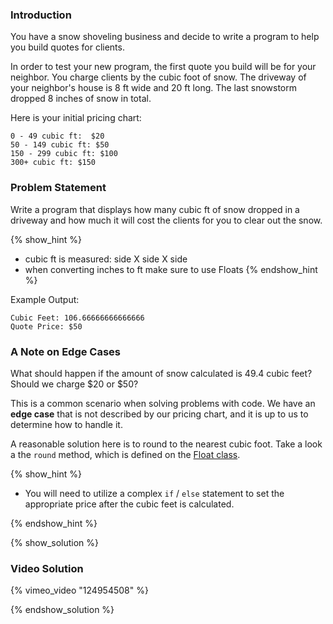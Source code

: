### Introduction

You have a snow shoveling business and decide to write a program to help
you build quotes for clients.

In order to test your new program, the first quote you build will be for your
neighbor. You charge clients by the cubic foot of snow. The driveway of your neighbor's house
is 8 ft wide and 20 ft long. The last snowstorm dropped 8 inches of snow in total.

Here is your initial pricing chart:

```no-highlight
0 - 49 cubic ft:  $20
50 - 149 cubic ft: $50
150 - 299 cubic ft: $100
300+ cubic ft: $150
```

### Problem Statement

Write a program that displays how many cubic ft of snow dropped
in a driveway and how much it will cost the clients for you to
clear out the snow.

{% show_hint %}
- cubic ft is measured: side X side X side
- when converting inches to ft make sure to use Floats
{% endshow_hint %}

Example Output:

```no-highlight
Cubic Feet: 106.66666666666666
Quote Price: $50
```


### A Note on Edge Cases

What should happen if the amount of snow calculated is 49.4 cubic feet?
Should we charge $20 or $50?

This is a common scenario when solving problems with code. We have an
**edge case** that is not described by our pricing chart, and it is up to us
to determine how to handle it.

A reasonable solution here is to round to the nearest cubic foot. Take a
look a the `round` method, which is defined on the
[Float class](http://ruby-doc.org/core-2.1.2/Float.html#method-i-round).

{% show_hint %}

* You will need to utilize a complex `if` / `else` statement to set the
  appropriate price after the cubic feet is calculated.

{% endshow_hint %}


{% show_solution %}

### Video Solution

{% vimeo_video "124954508" %}

{% endshow_solution %}
